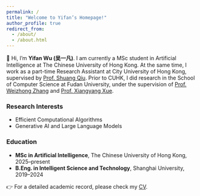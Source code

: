 ```yaml
---
permalink: /
title: "Welcome to Yifan’s Homepage!"
author_profile: true
redirect_from: 
  - /about/
  - /about.html
---
```


👋 Hi, I’m **Yifan Wu (吴一凡)**. 
I am currently a MSc student in Artificial Intelligence at The Chinese University of Hong Kong. At the same time, I work as a part-time Research Assistant at City University of Hong Kong, supervised by [Prof. Shuang Qiu](https://shq-ml.github.io/). Prior to CUHK, I did research in the School of Computer Science at Fudan University, under the supervision of [Prof. Weizhong Zhang](https://weizhonz.github.io/) and [Prof. Xiangyang Xue](https://faculty.fudan.edu.cn/xyxue/zh_CN/index.htm).

### Research Interests
- Efficient Computational Algorithms 
- Generative AI and Large Language Models

### Education
- **MSc in Artificial Intelligence**, The Chinese University of Hong Kong, 2025–present 
- **B.Eng. in Intelligent Science and Technology**, Shanghai University, 2019–2024   

👉 For a detailed academic record, please check my [CV](/cv/).